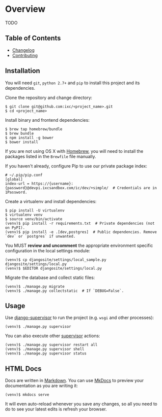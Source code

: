 # Overview

TODO

## Table of Contents

  * [Changelog]
  * [Contributing]

## Installation

You will need `git`, `python 2.7+` and `pip` to install this project and its
dependencies.

Clone the repository and change directory:

    $ git clone git@github.com:ixc/<project_name>.git
    $ cd <project_name>

Install binary and frontend dependencies:

    $ brew tap homebrew/bundle
    $ brew bundle
    $ npm install -g bower
    $ bower install

If you are not using OS X with [Homebrew], you will need to install
the packages listed in the `Brewfile` file manually.

If you haven't already, configure Pip to use our private package index:

    # ~/.pip/pip.conf
    [global]
    index-url = https://{username}:{password}@devpi.ixcsandbox.com/ic/dev/+simple/  # Credentials are in 1Password.

Create a virtualenv and install dependencies:

    $ pip install -U virtualenv
    $ virtualenv venv
    $ source venv/bin/activate
    (venv)$ pip install -r requirements.txt  # Private dependencies (not on PyPI).
    (venv)$ pip install -e .[dev,postgres]  # Public dependencies. Remove `dev` or `postgres` if unwanted.

You MUST **review and uncomment** the appropriate environment specific
configuration in the local settings module:

    (venv)$ cp djangosite/settings/local_sample.py djangosite/settings/local.py
    (venv)$ $EDITOR djangosite/settings/local.py

Migrate the database and collect static files:

    (venv)$ ./manage.py migrate
    (venv)$ ./manage.py collectstatic  # If `DEBUG=False`.

## Usage

Use [django-supervisor] to run the project (e.g. `wsgi` and other processes):

    (venv)$ ./manage.py supervisor

You can also execute other [supervisor] actions:

    (venv)$ ./manage.py supervisor restart all
    (venv)$ ./manage.py supervisor shell
    (venv)$ ./manage.py supervisor status

## HTML Docs

Docs are written in [Markdown]. You can use [MkDocs] to preview your
documentation as you are writing it:

    (venv)$ mkdocs serve

It will even auto-reload whenever you save any changes, so all you need to do
to see your latest edits is refresh your browser.

[Changelog]: changelog.md
[Contributing]: contributing.md
[django-supervisor]: https://github.com/rfk/django-supervisor
[Homebrew]: http://brew.sh/
[Markdown]: http://daringfireball.net/projects/markdown/
[MkDocs]: http://mkdocs.org
[supervisor]: http://supervisord.org/
